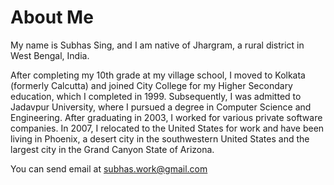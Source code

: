 # About Me

My name is Subhas Sing, and I am native of Jhargram, a rural district in West Bengal, India.

After completing my 10th grade at my village school, I moved to Kolkata (formerly Calcutta) and joined City College for my Higher Secondary education, which I completed in 1999. Subsequently, I was admitted to Jadavpur University, where I pursued a degree in Computer Science and Engineering. After graduating in 2003, I worked for various private software companies. In 2007, I relocated to the United States for work and have been living in Phoenix, a desert city in the southwestern United States and the largest city in the Grand Canyon State of Arizona.

You can send email at subhas.work@gmail.com 




